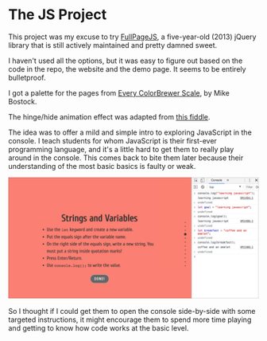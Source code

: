 # The JS Project

This project was my excuse to try [FullPageJS](https://alvarotrigo.com/fullPage/), a five-year-old (2013) jQuery library that is still actively maintained and pretty damned sweet.

I haven't used all the options, but it was easy to figure out based on the code in the repo, the website and the demo page. It seems to be entirely bulletproof.

I got a palette for the pages from [Every ColorBrewer Scale](https://bl.ocks.org/mbostock/5577023), by Mike Bostock.

The hinge/hide animation effect was adapted from [this fiddle](http://jsfiddle.net/TFfGL/117/).

The idea was to offer a mild and simple intro to exploring JavaScript in the console. I teach students for whom JavaScript is their first-ever programming language, and it's a little hard to get them to really play around in the console. This comes back to bite them later because their understanding of the most basic basics is faulty or weak.

![Screenshot of JavaScript console](images/fullscreenshot.png)

So I thought if I could get them to open the console side-by-side with some targeted instructions, it might encourage them to spend more time playing and getting to know how code works at the basic level.
